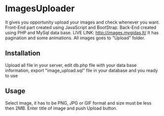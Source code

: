 # ImagesUploader

It gives you opportunity upload your images and check whenever you want. Front-End part created using JavaScript and BootStrap. Back-End created using PHP and MySql data base.
LIVE LINK: http://images.mygidas.lt/
It has pagination and some animations. All images goes to "Upload" folder.


## Installation

Upload all file in your server, edit db.php file with your data base information, export "image_upload.sql" file in your database and you ready to use 

## Usage

Select image, it has to be PNG, JPG or GIF format and size must be less then 2MB. Enter title of image and push Upload button.
